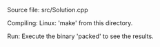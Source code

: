 Source file: src/Solution.cpp

Compiling:
Linux:
'make' from this directory.

Run:
Execute the binary 'packed' to see the results.